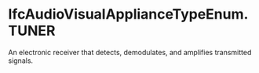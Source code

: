 IfcAudioVisualApplianceTypeEnum.TUNER
=====================================
An electronic receiver that detects, demodulates, and amplifies transmitted
signals.


